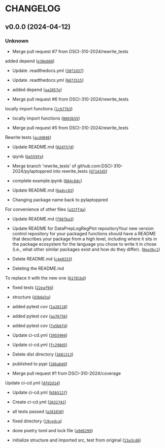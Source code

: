 # CHANGELOG



## v0.0.0 (2024-04-12)

### Unknown

* Merge pull request #7 from DSCI-310-2024/rewrite_tests

added depend ([`e30eb60`](https://github.com/DSCI-310-2024/pylaptoppred/commit/e30eb607411ec9e44af9c2ce4d70ad4dfc7b2b04))

* Update .readthedocs.yml ([`38f2d37`](https://github.com/DSCI-310-2024/pylaptoppred/commit/38f2d37e3e2107d2e80d74775c76dc485694781a))

* Update .readthedocs.yml ([`6873515`](https://github.com/DSCI-310-2024/pylaptoppred/commit/68735153e44c6ba08fbd4902091c427fcbe7099c))

* added depend ([`aa2057e`](https://github.com/DSCI-310-2024/pylaptoppred/commit/aa2057e46dfab9dd3568f0b045bf660434e92b42))

* Merge pull request #6 from DSCI-310-2024/rewrite_tests

locally import functions ([`1cb77b3`](https://github.com/DSCI-310-2024/pylaptoppred/commit/1cb77b3bf951a5871297c6312a1c3a18b042d828))

* locally import functions ([`8603b55`](https://github.com/DSCI-310-2024/pylaptoppred/commit/8603b5554166ae2dd74e9a0284c6725400b6bbb1))

* Merge pull request #5 from DSCI-310-2024/rewrite_tests

Rewrite tests ([`acd4046`](https://github.com/DSCI-310-2024/pylaptoppred/commit/acd4046583f72726eefcea3de1c1eeb9d5e93fb2))

* Update README.md ([`02d757d`](https://github.com/DSCI-310-2024/pylaptoppred/commit/02d757d9c23d9dd79ca0b4a64405c480c6044dc5))

* ipynb ([`be559fe`](https://github.com/DSCI-310-2024/pylaptoppred/commit/be559fe1de71a10695582571f82319b08bed5416))

* Merge branch &#39;rewrite_tests&#39; of github.com:DSCI-310-2024/pylaptoppred into rewrite_tests ([`d7143d5`](https://github.com/DSCI-310-2024/pylaptoppred/commit/d7143d59c622be9ebcb7ede5602cf64956f89cff))

* complete example.ipynb ([`084c8dc`](https://github.com/DSCI-310-2024/pylaptoppred/commit/084c8dcb2628644920a72245499a6bbf4926c403))

* Update README.md ([`6adcc02`](https://github.com/DSCI-310-2024/pylaptoppred/commit/6adcc02cf6461697f6c60bc734e44b093cb8e982))

* Changing package name back to pylaptoppred

For convenience of other files ([`a32ff4a`](https://github.com/DSCI-310-2024/pylaptoppred/commit/a32ff4ab3c007503b4804f55a088ada29d86c809))

* Update README.md ([`f987ba3`](https://github.com/DSCI-310-2024/pylaptoppred/commit/f987ba37864e186ab514d0b5e75200ae203b6d69))

* Update README for DataPrepLogRegPlot repositoryYour new version control repository for your packaged functions should have a README that describes your package from a high level, including where it sits in the package ecosystem for the language you chose to write it in chose (i.e., what other similar packages exist and how do they differ). ([`0ea3bc1`](https://github.com/DSCI-310-2024/pylaptoppred/commit/0ea3bc1f0c29952d38f46a6976edea78f9a53c41))

* Delete README.md ([`c4e9333`](https://github.com/DSCI-310-2024/pylaptoppred/commit/c4e933320a0b157efff29aa28f01416613563bf7))

* Deleting the README.md

To replace it with the new one ([`61781bd`](https://github.com/DSCI-310-2024/pylaptoppred/commit/61781bd4d63a99940fd1a4f3ceeb15ec13432a02))

* fixed tests ([`22eaf94`](https://github.com/DSCI-310-2024/pylaptoppred/commit/22eaf94a32c2622ad0041208abeac4fde046e302))

* structure ([`d3b6d3a`](https://github.com/DSCI-310-2024/pylaptoppred/commit/d3b6d3ac6ffa276364f727740348e96bdc0f4d12))

* added pytest cov ([`1a28118`](https://github.com/DSCI-310-2024/pylaptoppred/commit/1a281185fd36f19317e90164faae3ece362a50ac))

* added pytest cov ([`aa7675b`](https://github.com/DSCI-310-2024/pylaptoppred/commit/aa7675bef32a4da6db2d4d5dc64f89da550e8f7c))

* added pytest cov ([`7a5b6f4`](https://github.com/DSCI-310-2024/pylaptoppred/commit/7a5b6f4b0adb7f2a63ab0eb4bba5bc8bc498774e))

* Update ci-cd.yml ([`3955994`](https://github.com/DSCI-310-2024/pylaptoppred/commit/3955994ca321df12a99674d8eacedaf279c39d0a))

* Update ci-cd.yml ([`fc298d5`](https://github.com/DSCI-310-2024/pylaptoppred/commit/fc298d5ab0a82ca1dd0539668146288379584ca3))

* Delete dist directory ([`1681313`](https://github.com/DSCI-310-2024/pylaptoppred/commit/16813137ab90b8c10bb16585667654b011ce283e))

* published to pypi ([`166abdd`](https://github.com/DSCI-310-2024/pylaptoppred/commit/166abdda8b23e35705861bbf9affbdbceb5ef997))

* Merge pull request #1 from DSCI-310-2024/coverage

Update ci-cd.yml ([`dfd2d14`](https://github.com/DSCI-310-2024/pylaptoppred/commit/dfd2d148aed0b669fbe1ef177fdec2a889fc099b))

* Update ci-cd.yml ([`b5b512f`](https://github.com/DSCI-310-2024/pylaptoppred/commit/b5b512f48b0ae1ac7a8214bdab2156b1ce249c06))

* Create ci-cd.yml ([`2632741`](https://github.com/DSCI-310-2024/pylaptoppred/commit/2632741ce32cf7f033b16b85ec9be06c99eb8fda))

* all tests passed ([`a281036`](https://github.com/DSCI-310-2024/pylaptoppred/commit/a281036c36ee5bfcacbccaa2c1b82e1bc43e21fd))

* fixed directory ([`19cedca`](https://github.com/DSCI-310-2024/pylaptoppred/commit/19cedca4e91f9eb9375794ce676d58fc5b87e86e))

* done poetry toml and lock file ([`a9d6299`](https://github.com/DSCI-310-2024/pylaptoppred/commit/a9d6299a63f0f7bd7559f2455714c03d0190c631))

* initialize structure and imported src, test from original ([`13a3cd6`](https://github.com/DSCI-310-2024/pylaptoppred/commit/13a3cd68fe7961c8f9f22b9173acc9c3b883f58d))
